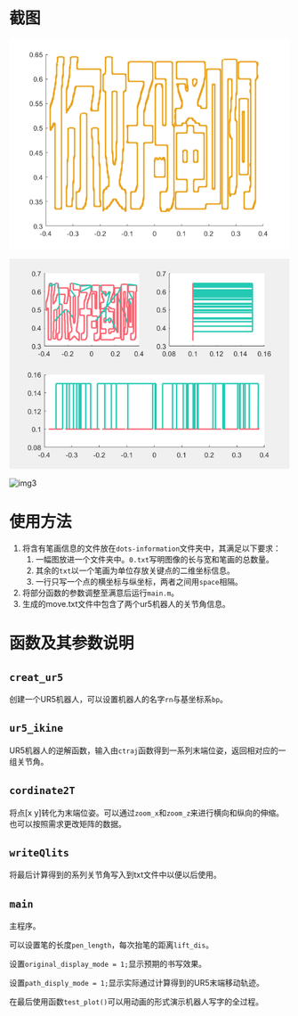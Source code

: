 # 截图

![img1](https://github.com/brightlicong/UR5-Writing-Control/blob/master/img/img1.png)

![img2](https://github.com/brightlicong/UR5-Writing-Control/blob/master/img/img2.png)

![img3](https://github.com/brightlicong/UR5-Writing-Control/blob/master/img/img3.png)

# 使用方法

1. 将含有笔画信息的文件放在`dots-information`文件夹中，其满足以下要求：
   1. 一幅图放进一个文件夹中。`0.txt`写明图像的长与宽和笔画的总数量。
   2. 其余的`txt`以一个笔画为单位存放关键点的二维坐标信息。
   3. 一行只写一个点的横坐标与纵坐标，两者之间用`space`相隔。
2. 将部分函数的参数调整至满意后运行`main.m`。
3. 生成的move.txt文件中包含了两个ur5机器人的关节角信息。

# 函数及其参数说明

## `creat_ur5`

创建一个UR5机器人，可以设置机器人的名字`rn`与基坐标系`bp`。

## `ur5_ikine`

UR5机器人的逆解函数，输入由`ctraj`函数得到一系列末端位姿，返回相对应的一组关节角。

## `cordinate2T`

将点[x y]转化为末端位姿。可以通过`zoom_x`和`zoom_z`来进行横向和纵向的伸缩。也可以按照需求更改矩阵的数据。

## `writeQlits`

将最后计算得到的系列关节角写入到txt文件中以便以后使用。

## `main`

主程序。

可以设置笔的长度`pen_length`，每次抬笔的距离`lift_dis`。

设置`original_display_mode = 1;`显示预期的书写效果。

设置`path_disply_mode = 1;`显示实际通过计算得到的UR5末端移动轨迹。

在最后使用函数`test_plot()`可以用动画的形式演示机器人写字的全过程。

